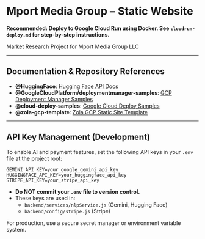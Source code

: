 # Mport Media Group – Static Website

**Recommended: Deploy to Google Cloud Run using Docker. See `cloudrun-deploy.md` for step-by-step instructions.**

Market Research Project for Mport Media Group LLC

---

## Documentation & Repository References

- **@HuggingFace**: [Hugging Face API Docs](https://huggingface.co/docs/api-inference/index)
- **@GoogleCloudPlatform/deploymentmanager-samples**: [GCP Deployment Manager Samples](https://github.com/GoogleCloudPlatform/deploymentmanager-samples)
- **@cloud-deploy-samples**: [Google Cloud Deploy Samples](https://github.com/GoogleCloudPlatform/cloud-deploy-samples)
- **@zola-gcp-template**: [Zola GCP Static Site Template](https://github.com/GoogleCloudPlatform/zola-gcp-template)

---

## API Key Management (Development)

To enable AI and payment features, set the following API keys in your `.env` file at the project root:

```
GEMINI_API_KEY=your_google_gemini_api_key
HUGGINGFACE_API_KEY=your_huggingface_api_key
STRIPE_API_KEY=your_stripe_api_key
```

- **Do NOT commit your `.env` file to version control.**
- These keys are used in:
  - `backend/services/nlpService.js` (Gemini, Hugging Face)
  - `backend/config/stripe.js` (Stripe)

For production, use a secure secret manager or environment variable system.
